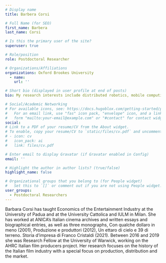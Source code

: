 ```yaml
---
# Display name
title: Barbera Corsi

# Full Name (for SEO)
first_name: Barbera
last_name: Corsi

# Is this the primary user of the site?
superuser: true

# Role/position
role: Postdoctoral Researcher

# Organizations/Affiliations
organizations: Oxford Brookes University
  - name: 
    url: ''

# Short bio (displayed in user profile at end of posts)
bio: My research interests include distributed robotics, mobile computing and programmable matter.

# Social/Academic Networking
# For available icons, see: https://docs.hugoblox.com/getting-started/page-builder/#icons
#   For an email link, use "fas" icon pack, "envelope" icon, and a link in the
#   form "mailto:your-email@example.com" or "#contact" for contact widget.
social:
# Link to a PDF of your resume/CV from the About widget.
# To enable, copy your resume/CV to `static/files/cv.pdf` and uncomment the lines below.
# - icon: cv
#   icon_pack: ai
#   link: files/cv.pdf

# Enter email to display Gravatar (if Gravatar enabled in Config)
email: ''

# Highlight the author in author lists? (true/false)
highlight_name: false

# Organizational groups that you belong to (for People widget)
#   Set this to `[]` or comment out if you are not using People widget.
user_groups:
  - Postdoctoral Researchers
---
```


Barbara Corsi has taught Economics of the Entertainment Industry at the University of Padua and at the University Cattolica and IULM in Milan. She has worked at ANICA’s Italian cinema archives and written essays and biographical entries, as well as three monographs, Con qualche dollaro in meno (2001), Produzione e produttori (2012), Un ettaro di cielo e 39 di terreno. Storia d’impresa di Franco Cristaldi (2021). Between 2016 and 2019 she was Research Fellow at the University of Warwick, working on the AHRC Italian film producers project. Her research focuses on the history of the Italian film industry with a special focus on production, distribution and the market.
